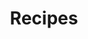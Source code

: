 ---
title: Recipes
layout: collection
permalink: /recipes/
collection: recipes
# collection: works


entries_layout: # list (default), grid
show_excerpts: # true (default), false
sort_by: # date (default), title or any metadata key added to the collection's documents
sort_order: reverse # forward (default), reverse


---